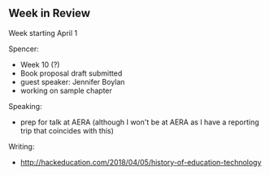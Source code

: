 ## Week in Review

Week starting April 1

Spencer:
* Week 10 (?)
* Book proposal draft submitted
* guest speaker: Jennifer Boylan
* working on sample chapter

Speaking:
* prep for talk at AERA (although I won't be at AERA as I have a reporting trip that coincides with this)

Writing:
* http://hackeducation.com/2018/04/05/history-of-education-technology
